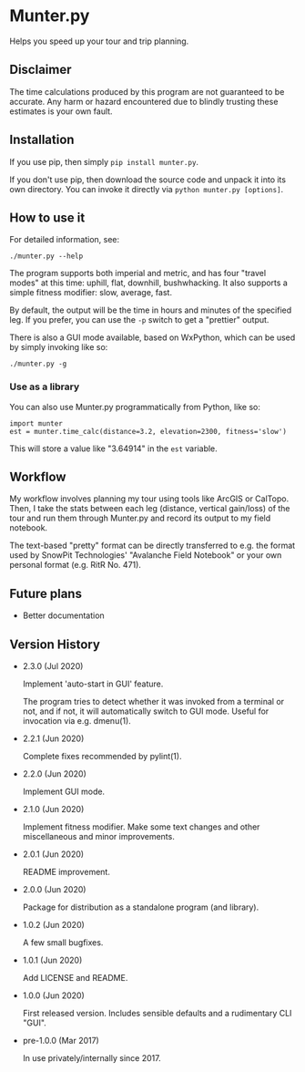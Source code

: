 Munter.py
=========

Helps you speed up your tour and trip planning.

Disclaimer
----------

The time calculations produced by this program are not guaranteed to be
accurate. Any harm or hazard encountered due to blindly trusting these
estimates is your own fault.

Installation
------------

If you use pip, then simply `pip install munter.py`.

If you don't use pip, then download the source code and unpack it into
its own directory. You can invoke it directly via `python munter.py
[options]`.

How to use it
-------------

For detailed information, see:

`./munter.py --help`

The program supports both imperial and metric, and has four "travel
modes" at this time: uphill, flat, downhill, bushwhacking. It also
supports a simple fitness modifier: slow, average, fast.

By default, the output will be the time in hours and minutes of the
specified leg. If you prefer, you can use the `-p` switch to get a
"prettier" output.

There is also a GUI mode available, based on WxPython, which can be used
by simply invoking like so:

`./munter.py -g`

### Use as a library

You can also use Munter.py programmatically from Python, like so:

`import munter`  
`est = munter.time_calc(distance=3.2, elevation=2300, fitness='slow')`

This will store a value like "3.64914" in the `est` variable.

Workflow
--------

My workflow involves planning my tour using tools like ArcGIS or
CalTopo. Then, I take the stats between each leg (distance, vertical
gain/loss) of the tour and run them through Munter.py and record its
output to my field notebook.

The text-based "pretty" format can be directly transferred to e.g. the
format used by SnowPit Technologies' "Avalanche Field Notebook" or your
own personal format (e.g. RitR No. 471).

Future plans
------------

* Better documentation

Version History
---------------

- 2.3.0 (Jul 2020)

  Implement 'auto-start in GUI' feature.

  The program tries to detect whether it was invoked from a terminal or
  not, and if not, it will automatically switch to GUI mode. Useful for
  invocation via e.g. dmenu(1).

- 2.2.1 (Jun 2020)

  Complete fixes recommended by pylint(1).

- 2.2.0 (Jun 2020)

  Implement GUI mode.

- 2.1.0 (Jun 2020)

  Implement fitness modifier. Make some text changes and other
  miscellaneous and minor improvements.

- 2.0.1 (Jun 2020)

  README improvement.

- 2.0.0 (Jun 2020)

  Package for distribution as a standalone program (and library).

- 1.0.2 (Jun 2020)

  A few small bugfixes.

- 1.0.1 (Jun 2020)

  Add LICENSE and README.

- 1.0.0 (Jun 2020)

  First released version. Includes sensible defaults and a rudimentary CLI
  "GUI".

- pre-1.0.0 (Mar 2017)

  In use privately/internally since 2017.
